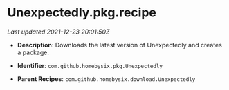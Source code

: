 # Unexpectedly.pkg.recipe

_Last updated 2021-12-23 20:01:50Z_

- **Description**: Downloads the latest version of Unexpectedly and creates a package.

- **Identifier**: `com.github.homebysix.pkg.Unexpectedly`

- **Parent Recipes**: `com.github.homebysix.download.Unexpectedly`
